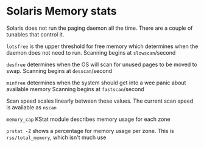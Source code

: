 # Solaris Memory stats

Solaris does not run the paging daemon all the time. There are a couple of tunables that control it.

`lotsfree` is the upper threshold for free memory which determines when the daemon does not need to run.
Scanning begins at `slowscan`/second

`desfree` determines when the OS will scan for unused pages to be moved to swap.
Scanning begins at `desscan`/second

`minfree` determines when the system should get into a wee panic about available memory
Scanning begins at `fastscan`/second

Scan speed scales linearly between these values. The current scan speed is available as `nscan`

`memory_cap` KStat module describes memory usage for each zone

`prstat -Z` shows a percentage for memory usage per zone. This is `rss/total_memory`, which isn't much use
